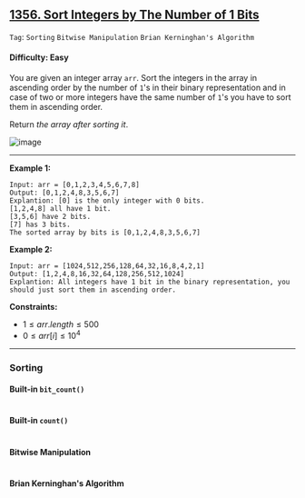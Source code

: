 ## [1356. Sort Integers by The Number of 1 Bits](https://leetcode.com/problems/sort-integers-by-the-number-of-1-bits)

```Tag```: ```Sorting``` ```Bitwise Manipulation``` ```Brian Kerninghan's Algorithm```

#### Difficulty: Easy

You are given an integer array ```arr```. Sort the integers in the array in ascending order by the number of ```1```'s in their binary representation and in case of two or more integers have the same number of ```1```'s you have to sort them in ascending order.

Return _the array after sorting it_.

![image](https://github.com/quananhle/Python/assets/35042430/3e168fbb-5e70-42c6-89c8-f6d539c719cd)

---

__Example 1:__
```
Input: arr = [0,1,2,3,4,5,6,7,8]
Output: [0,1,2,4,8,3,5,6,7]
Explantion: [0] is the only integer with 0 bits.
[1,2,4,8] all have 1 bit.
[3,5,6] have 2 bits.
[7] has 3 bits.
The sorted array by bits is [0,1,2,4,8,3,5,6,7]
```

__Example 2:__
```
Input: arr = [1024,512,256,128,64,32,16,8,4,2,1]
Output: [1,2,4,8,16,32,64,128,256,512,1024]
Explantion: All integers have 1 bit in the binary representation, you should just sort them in ascending order.
```

__Constraints:__

- $1 \le arr.length \le 500$
- $0 \le arr[i] \le 10^4$

---

### Sorting

#### Built-in ```bit_count()```

```Python

```

#### Built-in ```count()```

```Python

```

#### Bitwise Manipulation

```Python

```

#### Brian Kerninghan's Algorithm

```Python

```

